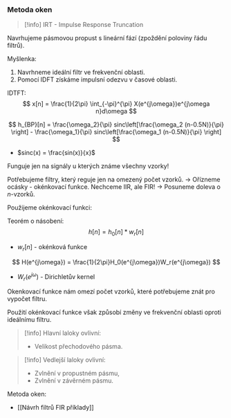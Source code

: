 ### Metoda oken
> [!info] IRT - Impulse Response Truncation

Navrhujeme pásmovou propust s lineární fází (zpoždění poloviny řádu filtrů).

Myšlenka:
1. Navrhneme ideální filtr ve frekvenční oblasti.
2. Pomocí IDFT získáme impulsní odezvu v časové oblasti.

IDTFT:
$$
x[n] = \frac{1}{2\pi} \int_{-\pi}^{\pi} 
X(e^{j\omega})e^{j\omega n}d\omega
$$

$$
h_{BP}[n] = 
\frac{\omega_2}{\pi} sinc\left[\frac{\omega_2 (n-0.5N)}{\pi} \right] - 
\frac{\omega_1}{\pi} sinc\left[\frac{\omega_1 (n-0.5N)}{\pi} \right] 
$$

- $sinc(x) = \frac{sin(x)}{x}$

Funguje jen na signály u kterých známe všechny vzorky!

Potřebujeme filtry, který reguje jen na omezený počet vzorků.
-> Ořízneme ocásky - okénkovací funkce.
Nechceme IIR, ale FIR!
-> Posuneme doleva o $n$-vzorků.

Použijeme okénkovací funkci:

Teorém o násobení:
$$
h[n] = h_0[n] * w_r[n]
$$
- $w_r[n]$ - okénková funkce

$$
H(e^{j\omega}) = \frac{1}{2\pi}H_0(e^{j\omega})W_r(e^{j\omega})
$$
- $W_r(e^{j\omega})$ - Dirichletův kernel

Okenkovací funkce nám omezí počet vzorků, které potřebujeme znát pro vypočet filtru.

Použití okénkovací funkce však způsobí změny ve frekvenční oblasti oproti ideálnímu filtru.

> [!info]
>Hlavní laloky ovlivní:
>- Velikost přechodového pásma.

> [!info]
>Vedlejší laloky ovlivní:
>- Zvlnění v propustném pásmu,
>- Zvlnění v závěrném pásmu.

Metoda oken:
- [[Návrh filtrů FIR příklady]]